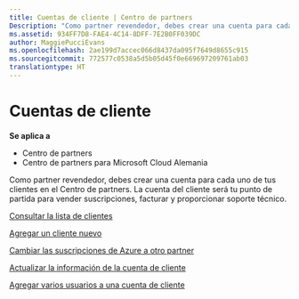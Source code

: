 ```yaml
---
title: Cuentas de cliente | Centro de partners
Description: "Como partner revendedor, debes crear una cuenta para cada uno de tus clientes en el Centro de partners. La cuenta del cliente será tu punto de partida para vender suscripciones, facturar y proporcionar soporte técnico."
ms.assetid: 934FF7D8-FAE4-4C14-8DFF-7E2B0FF039DC
author: MaggiePucciEvans
ms.openlocfilehash: 2ae199d7accec066d8437da095f7649d8655c915
ms.sourcegitcommit: 772577c0538a5d5b05d45f0e669697209761ab03
translationtype: HT
---
```

# <a name="customer-accounts"></a>Cuentas de cliente

**Se aplica a**

-  Centro de partners
-  Centro de partners para Microsoft Cloud Alemania

Como partner revendedor, debes crear una cuenta para cada uno de tus clientes en el Centro de partners. La cuenta del cliente será tu punto de partida para vender suscripciones, facturar y proporcionar soporte técnico.

[Consultar la lista de clientes](see-your-customer-list.md)

[Agregar un cliente nuevo](add-a-new-customer.md)

[Cambiar las suscripciones de Azure a otro partner](switch-azure-subscriptions-to-a-different-partner.md)

[Actualizar la información de la cuenta de cliente](update-customer-account-info.md)

[Agregar varios usuarios a una cuenta de cliente](adding-multiple-users-to-a-customer-account.md)

 

 



